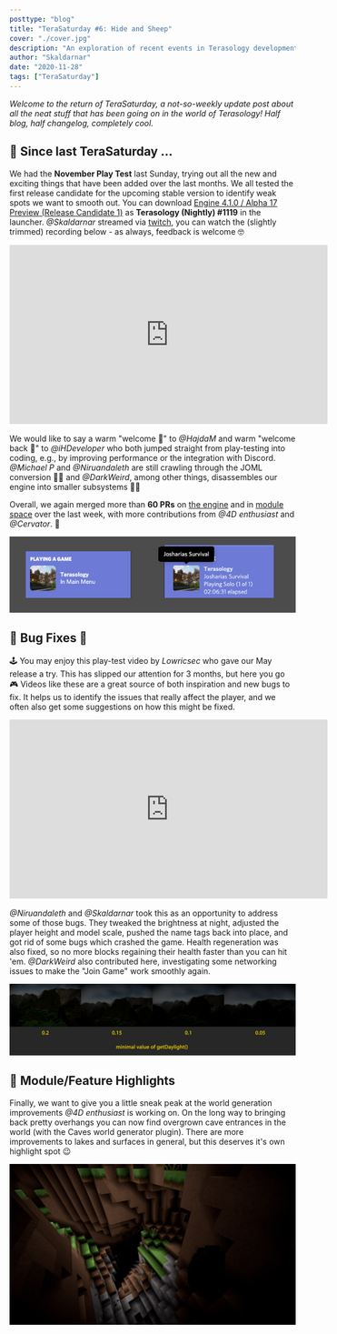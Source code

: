 ```yaml
---
posttype: "blog"
title: "TeraSaturday #6: Hide and Sheep"
cover: "./cover.jpg"
description: "An exploration of recent events in Terasology development."
author: "Skaldarnar"
date: "2020-11-28"
tags: ["TeraSaturday"]
---
```


_Welcome to the return of TeraSaturday, a not-so-weekly update post about all the neat stuff that has been going on in
the world of Terasology! Half blog, half changelog, completely cool._

## 📰 Since last TeraSaturday ...

We had the **November Play Test** last Sunday, trying out all the new and exciting things that have been added over the last months. We all tested the first release candidate for the upcoming stable version to identify weak spots we want to smooth out. You can download [Engine 4.1.0 / Alpha 17 Preview (Release Candidate 1)](https://github.com/MovingBlocks/Terasology/releases/tag/v4.1.0-rc.1) as **Terasology (Nightly) #1119** in the launcher. _@Skaldarnar_ streamed via [twitch](https://www.twitch.tv/terasology), you can watch the (slightly trimmed) recording below - as always, feedback is welcome 🤓

<div align="center">
<iframe width="560" height="315" src="https://www.youtube.com/embed/QbD8Z98Evb4" frameborder="0" allow="accelerometer; autoplay; clipboard-write; encrypted-media; gyroscope; picture-in-picture" allowfullscreen></iframe>
</div>

We would like to say a warm "welcome 👋" to _@HajdaM_ and warm "welcome back 👋" to _@iHDeveloper_ who both jumped straight from play-testing into coding, e.g., by improving performance or the integration with Discord. _@Michael P_ and _@Niruandaleth_ are still crawling through the JOML conversion 👩‍🏫 and _@DarkWeird_, among other things, disassembles our engine into smaller subsystems 👨‍🔧

Overall, we again merged more than **60 PRs** on [the engine](https://github.com/search?q=org%3AMovingBlocks+type%3Apr+merged%3A2020-11-20..2020-11-28) and in [module space](https://github.com/search?q=org%3ATerasology+type%3Apr+merged%3A2020-11-20..2020-11-28) over the last week, with more contributions from _@4D enthusiast_ and _@Cervator_. 💪

<div align="center">
<img src="discord-integration.jpg" alt="Discord Integration" />
</div>

## 🐛 Bug Fixes 🐞

🕹 You may enjoy this play-test video by _Lowricsec_ who gave our May release a try. This has slipped our attention for 3 months, but here you go 🎮 Videos like these are a great source of both inspiration and new bugs to fix. It helps us to identify the issues that really affect the player, and we often also get some suggestions on how this might be fixed.

<div align="center">
<iframe width="560" height="315" src="https://www.youtube-nocookie.com/embed/R3CozWpC3G0" frameborder="0" allow="accelerometer; autoplay; clipboard-write; encrypted-media; gyroscope; picture-in-picture" allowfullscreen></iframe>
</div>

_@Niruandaleth_ and _@Skaldarnar_ took this as an opportunity to address some of those bugs. They tweaked the brightness at night, adjusted the player height and model scale, pushed the name tags back into place, and got rid of some bugs which crashed the game. Health regeneration was also fixed, so no more blocks regaining their health faster than you can hit 'em. _@DarkWeird_ also contributed here, investigating some networking issues to make the "Join Game" work smoothly again.

![Brightness at Night](./night-brightness.jpg)

## 🚀 Module/Feature Highlights

Finally, we want to give you a little sneak peak at the world generation improvements _@4D enthusiast_ is working on. On the long way to bringing back pretty overhangs you can now find overgrown cave entrances in the world (with the Caves world generator plugin). There are more improvements to lakes and surfaces in general, but this deserves it's own highlight spot 😉

![Cave Entrace](./cave-entrance.jpg)
